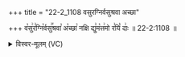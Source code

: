 +++
title = "22-2_1108 वसुरग्निर्वसुश्रवा अच्छा"

+++
व꣡सु꣢र꣣ग्नि꣡र्वसु꣢꣯श्रवा꣣ अ꣡च्छा꣢ नक्षि द्यु꣣म꣡त्त꣢मो र꣣यिं꣡ दाः꣢ ॥ 22-2:1108 ॥

<details><summary>विस्वर-मूलम् (VC)</summary>

वसुरग्निर्वसुश्रवा अच्छा नक्षि द्युमत्तमो रयिं दाः ॥११०८॥
</details>